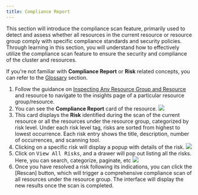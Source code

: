 ```yaml
---
title: Compliance Report
---
```


This section will introduce the compliance scan feature, primarily used to detect and assess whether all resources in the current resource or resource group comply with specific compliance standards and security policies. Through learning in this section, you will understand how to effectively utilize the compliance scan feature to ensure the security and compliance of the cluster and resources.

If you're not familiar with **Compliance Report** or **Risk** related concepts, you can refer to the [Glossary](../2-concepts/3-glossary.md) section.

1. Follow the guidance on [Inspecting Any Resource Group and Resource](#inspecting-any-resource-group-and-resource) and resource to navigate to the insights page of a particular resource group/resource.
2. You can see the **Compliance Report** card of the resource.
   ![](/karpor/assets/insight/insight-home.png)
3. This card displays the **Risk** identified during the scan of the current resource or all the resources under the resource group, categorized by risk level. Under each risk level tag, risks are sorted from highest to lowest occurrence. Each risk entry shows the title, description, number of occurrences, and scanning tool.
4. Clicking on a specific risk will display a popup with details of the risk.
   ![](/karpor/assets/insight/insight-single-issue.png)
5. Click on <kbd>View All Risks</kbd>, and a drawer will pop out listing all the risks. Here, you can search, categorize, paginate, etc
   ![](/karpor/assets/insight/insight-all-issues.png)
6. Once you have resolved a risk following its indications, you can click the [Rescan] button, which will trigger a comprehensive compliance scan of all resources under the resource group. The interface will display the new results once the scan is completed.

